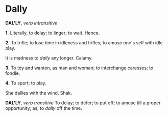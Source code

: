# Dally

**DAL'LY**, _verb intransitive_

**1.** Literally, to delay; to linger; to wait. Hence.

**2.** To trifle; to lose time in idleness and trifles; to amuse one's self with idle play.

It is madness to _dally_ any longer. Calamy.

**3.** To toy and wanton, as man and woman; to interchange caresses; to fondle.

**4.** To sport; to play.

She dallies with the wind. Shak.

**DAL'LY**, _verb transitive_ To delay; to defer; to put off; to amuse till a proper opportunity; as, to _dally_ off the time.